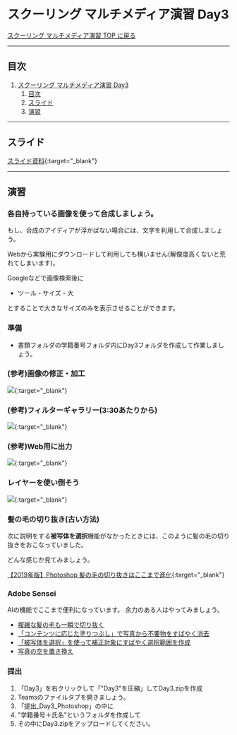 # スクーリング マルチメディア演習 Day3

[スクーリング マルチメディア演習 TOP に戻る](./index.md)

---

## 目次

1. [スクーリング マルチメディア演習 Day3](#スクーリング-マルチメディア演習-day3)
   1. [目次](#目次)
   2. [スライド](#スライド)
   3. [演習](#演習)

---

## スライド

[スライド資料](./SMS_day3slide.pdf){:target="_blank"}

---
## 演習
### 各自持っている画像を使って合成しましょう。

もし、合成のアイディアが浮かばない場合には、文字を利用して合成しましょう。

Webから実験用にダウンロードして利用しても構いません(解像度高くないと荒れてしまいます)。

Googleなどで画像検索後に
- ツール - サイズ - 大

とすることで大きなサイズのみを表示させることができます。

### 準備
- 書類フォルダの学籍番号フォルダ内にDay3フォルダを作成して作業しましょう。

### (参考)画像の修正・加工
[![](https://img.youtube.com/vi/BQm5IScf_nA/0.jpg)](https://www.youtube.com/watch?v=BQm5IScf_nA){:target="_blank"}

### (参考)フィルターギャラリー(3:30あたりから)
[![](https://img.youtube.com/vi/Ryr8RxNGizw/0.jpg)](https://www.youtube.com/watch?v=Ryr8RxNGizw){:target="_blank"}

### (参考)Web用に出力
[![](https://img.youtube.com/vi/SaBsZTTZSQM/0.jpg)](https://www.youtube.com/watch?v=SaBsZTTZSQM){:target="_blank"}

### レイヤーを使い倒そう
[![](https://img.youtube.com/vi/NUzHjXtVIUk/0.jpg)](https://www.youtube.com/watch?v=NUzHjXtVIUk){:target="_blank"}

### 髪の毛の切り抜き(古い方法)
次に説明をする**被写体を選択**機能がなかったときには、このように髪の毛の切り抜きをおこなっていました。

どんな感じか見てみましょう。

[【2019年版】Photoshop 髪の毛の切り抜きはここまで進化](https://design-trekker.jp/design/photoshop/photoshop-clipping-hair/){:target="_blank"}

### Adobe Sensei
AIの機能でここまで便利になっています。
余力のある人はやってみましょう。
- [複雑な髪の⽑も⼀瞬で切り抜く](https://helpx.adobe.com/jp/photoshop/how-to/jp-auto-select.html)
- [「コンテンツに応じた塗りつぶし」で写真から不要物をすばやく消去](https://helpx.adobe.com/jp/photoshop/how-to/arima-content-aware-fill.html)
- [「被写体を選択」を使って補正対象にすばやく選択範囲を作成](https://helpx.adobe.com/jp/photoshop/how-to/kakita-select-subject.html)
- [写真の空を置き換え](https://helpx.adobe.com/jp/photoshop/using/replace-sky.html)





### 提出
1. 「Day3」を右クリックして「"Day3"を圧縮」してDay3.zipを作成
2. Teamsのファイルタブを開きましょう。
3. 「提出_Day3_Photoshop」の中に
4. "学籍番号＋氏名"というフォルダを作成して
5. その中にDay3.zipをアップロードしてください。

